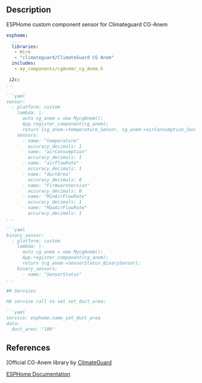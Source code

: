 ## Description

ESPHome custom component sensor for Climateguard CG-Anem

```yaml
esphome:
  ...
  libraries:
   - Wire
   - "climateguard/ClimateGuard CG Anem"   
  includes:
   - my_components/cgAnem/_cg_Anem.h

 i2c:
...

```yaml
sensor:
  - platform: custom
    lambda: |-
      auto cg_anem = new MycgAnem();
      App.register_component(cg_anem);
      return {cg_anem->temperature_Sensor, cg_anem->airConsumption_Sensor, cg_anem->airflowRate_Sensor, cg_anem->ductArea_Sensor, cg_anem->FirmwareVersion_Sensor, cg_anem->MinAirFlowRate_Sensor, cg_anem->MaxAirFlowRate_Sensor};
    sensors:
      - name: "temperature"
        accuracy_decimals: 1
      - name: "airConsumption"
        accuracy_decimals: 1
      - name: "airflowRate"
        accuracy_decimals: 1
      - name: "ductArea"
        accuracy_decimals: 0
      - name: "FirmwareVersion"
        accuracy_decimals: 0
      - name: "MinAirFlowRate"
        accuracy_decimals: 1
      - name: "MaxAirFlowRate"
        accuracy_decimals: 1
...

```yaml
binary_sensor:
  - platform: custom
    lambda: |-
      auto cg_anem = new MycgAnem();
      App.register_component(cg_anem);
      return {cg_anem->SensorStatus_BinarySensor};
    binary_sensors:
      - name: "SensorStatus"
...

## Services

HA service call to set set_duct_area:

```yaml
service: esphome.name_set_duct_area 
data:
  duct_area: "100"
```

## References

[Official CG-Anem library by [ClimateGuard](https://github.com/climateguard/CG-Anem])

[ESPHome Documentation](https://esphome.io/index.html)
